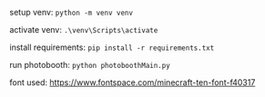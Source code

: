 setup venv:
```python -m venv venv```

activate venv:
```.\venv\Scripts\activate```

install requirements:
```pip install -r requirements.txt```

run photobooth:
```python photoboothMain.py```

font used:
https://www.fontspace.com/minecraft-ten-font-f40317